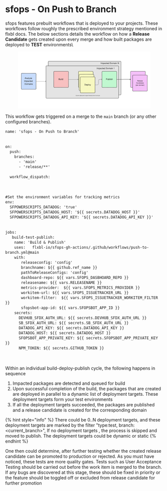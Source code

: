 # sfops - On Push to Branch

sfops features prebuilt workflows that is deployed to your projects. These workflows follow roughly the prescribed environment strategy mentioned in flxbl docs. The below sections details the workflow on how a **Release Candidate** gets created upon every merge and how built packages are deployed to **TEST** environments\


<figure><img src="../.gitbook/assets/image (3).png" alt=""><figcaption></figcaption></figure>

This workflow gets triggered on a merge to the `main` branch (or any other configured branches).

```
name: 'sfops - On Push to Branch'


on:
  push:
    branches:
      - 'main'
      - 'release/**'

  workflow_dispatch:



#Set the environment variables for tracking metrics
env:
  SFPOWERSCRIPTS_DATADOG: 'true'
  SFPOWERSCRIPTS_DATADOG_HOST: '${{ secrets.DATADOG_HOST }}'
  SFPOWERSCRIPTS_DATADOG_API_KEY: '${{ secrets.DATADOG_API_KEY }}'


jobs:
   build-test-publish:
    name: 'Build & Publish'
    uses:   flxbl-io/sfops-gh-actions/.github/workflows/push-to-branch.yml@main
    with:
       releaseconfig: 'config'
       branchname: ${{ github.ref_name }}
       pathToReleaseConfigs: 'config'
       dashboard-repo: ${{ vars.SFOPS_DASBHOARD_REPO }}
       releasename: ${{ vars.RELEASENAME }}
       metrics-provider:  ${{ vars.SFOPS_METRICS_PROVIDER }}
       workitem-url: ${{ vars.SFOPS_ISSUETRACKER_URL }}
       workitem-filter:  ${{ vars.SFOPS_ISSUETRACKER_WORKITEM_FILTER }}
       sfopsbot-app-id: ${{ vars.SFOPSBOT_APP_ID }}
    secrets:
      DEVHUB_SFDX_AUTH_URL: ${{ secrets.DEVHUB_SFDX_AUTH_URL }}
      SB_SFDX_AUTH_URL: ${{ secrets.SB_SFDX_AUTH_URL }}
      DATADOG_API_KEY: ${{ secrets.DATADOG_API_KEY }}
      DATADOG_HOST: ${{ secrets.DATADOG_HOST }}
      SFOPSBOT_APP_PRIVATE_KEY: ${{ secrets.SFOPSBOT_APP_PRIVATE_KEY }}
      NPM_TOKEN: ${{ secrets.GITHUB_TOKEN }}
```

\
\
Within an individual build-deploy-publish cycle, the following happens in sequence

1. Impacted packages are detected and queued for build
2. Upon successful completion of the build, the packages that are created are deployed in parallel to a dynamic list of deployment targets. These deployment targets form your test environments
3. If all the deployment targets succeeded, the packages are published and a release candidate is created for the corresponding domain

{% hint style="info" %}
There could be 0..N deployment targets, and these deployment targets are marked by the filter "type:test, branch:\<current\_branch>", If no deployment targets , the process is skipped and moved to publish. The deployment targets could be dynamic or static
{% endhint %}

One then could determine, after further testing whether the created release candidate can be promoted to production or rejected. As you must have noticed, these tests are more quality gates. Tests such as User Acceptance Testing should be carried out before the work item is merged to the branch. If any bugs are discovered at this stage, these should be fixed in priority or the feature should be toggled off or excluded from release candidate for further promotion
